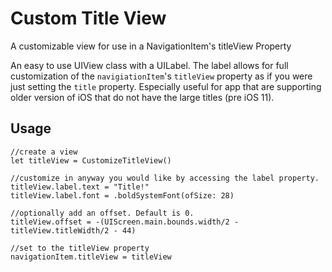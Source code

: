 # Custom Title View
A customizable view for use in a NavigationItem's titleView Property


An easy to use UIView class with a UILabel. The label allows for full customization of the `navigiationItem`'s `titleView` property as if you were just setting the `title` property. Especially useful for app that are supporting older version of iOS that do not have the large titles (pre iOS 11).

## Usage
```
//create a view
let titleView = CustomizeTitleView()

//customize in anyway you would like by accessing the label property.
titleView.label.text = "Title!"
titleView.label.font = .boldSystemFont(ofSize: 28)

//optionally add an offset. Default is 0.
titleView.offset = -(UIScreen.main.bounds.width/2 - titleView.titleWidth/2 - 44)

//set to the titleView property
navigationItem.titleView = titleView
```
